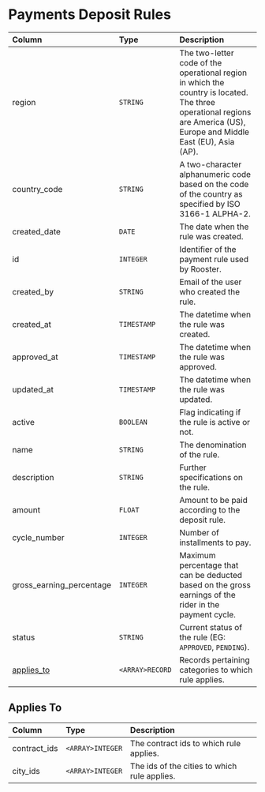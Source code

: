 # Payments Deposit Rules

| Column | Type | Description |
| :--- | :--- | :--- |
| region | `STRING`| The two-letter code of the operational region in which the country is located. The three operational regions are America (US), Europe and Middle East (EU), Asia (AP). |
| country_code | `STRING` | A two-character alphanumeric code based on the code of the country as specified by ISO 3166-1 ALPHA-2. |
| created_date | `DATE` | The date when the rule was created. |
| id | `INTEGER` | Identifier of the payment rule used by Rooster. |
| created_by | `STRING` | Email of the user who created the rule. |
| created_at | `TIMESTAMP` | The datetime when the rule was created. |
| approved_at | `TIMESTAMP` | The datetime when the rule was approved. |
| updated_at | `TIMESTAMP` | The datetime when the rule was updated. |
| active | `BOOLEAN` | Flag indicating if the rule is active or not. |
| name | `STRING` | The denomination of the rule. |
| description | `STRING` | Further specifications on the rule. |
| amount | `FLOAT` | Amount to be paid according to the deposit rule. |
| cycle_number | `INTEGER` | Number of installments to pay. |
| gross_earning_percentage | `INTEGER` | Maximum percentage that can be deducted based on the gross earnings of the rider in the payment cycle. |
| status | `STRING` | Current status of the rule (EG: `APPROVED`, `PENDING`). |
| [applies_to](#applies-to) | `<ARRAY>RECORD` | Records pertaining categories to which rule applies. |

## Applies To

| Column | Type | Description |
| :--- | :--- | :--- |
| contract_ids | `<ARRAY>INTEGER` | The contract ids to which rule applies. |
| city_ids | `<ARRAY>INTEGER` | The ids of the cities to which rule applies. |
